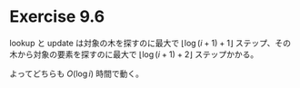 # Exercise 9.6

lookup と update は対象の木を探すのに最大で $\lfloor \log (i + 1) + 1 \rfloor$ ステップ、その木から対象の要素を探すのに最大で $\lfloor \log (i + 1) + 2 \rfloor$ ステップかかる。

よってどちらも $O(\log i)$ 時間で動く。
